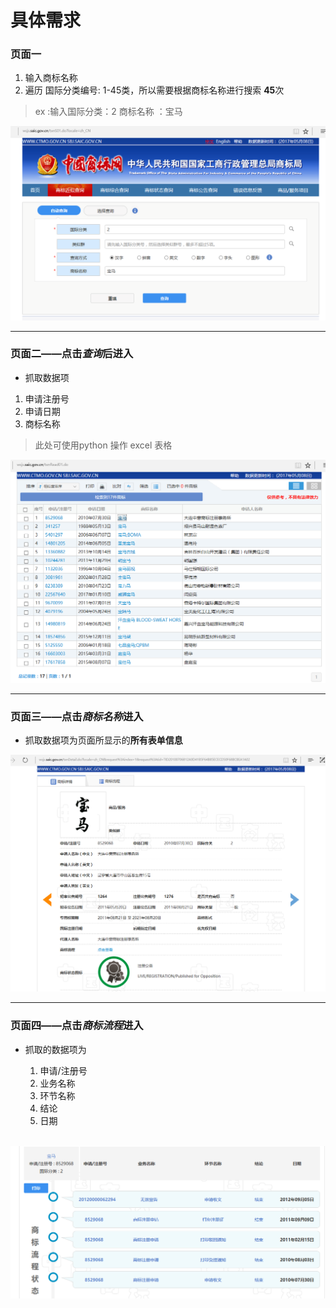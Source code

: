 # 具体需求  

### 页面一   

1. 输入商标名称
2. 遍历 国际分类编号: 1-45类，所以需要根据商标名称进行搜索 **45**次



> ex :输入国际分类：2   商标名称 ：宝马

![页面一](./screenshots/页面一.png)

---

### 页面二——点击***查询***后进入  

* 抓取数据项

1. 申请注册号
2. 申请日期
3. 商标名称

> 此处可使用python 操作 excel 表格   

![页面二](./screenshots/页面二.png)  

---

### 页面三——点击*商标名称*进入

* 抓取数据项为页面所显示的**所有表单信息**


![页面三](./screenshots/页面三.png)

---

### 页面四——点击***商标流程***进入  

* 抓取的数据项为

  1. 申请/注册号
  2. 业务名称
  3. 环节名称
  4. 结论
  5. 日期

  ![页面四](./screenshots/页面四.png)
